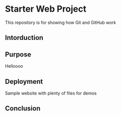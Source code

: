 # Starter Web Project

This repository is for showing how Git and GitHub work

## Intorduction
## Purpose
Helloooo
## Deployment

Sample website with plenty of files for demos
## Conclusion
